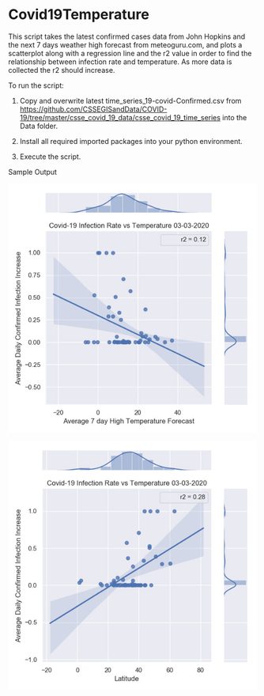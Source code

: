 # Covid19Temperature

This script takes the latest confirmed cases data from John Hopkins and the next 7 days weather high forecast from meteoguru.com, and plots 
a scatterplot along with a regression line and the r2 value in order to find the relationship between infection rate and
temperature. As more data is collected the r2 should increase.   


To run the script:

1. Copy and overwrite latest time_series_19-covid-Confirmed.csv from 
https://github.com/CSSEGISandData/COVID-19/tree/master/csse_covid_19_data/csse_covid_19_time_series into the Data folder.

2. Install all required imported packages into your python environment.

3. Execute the script.

Sample Output

![Sample Image Output](/Output/2020-03-03_0-40-55.jpg)

![Sample Image Output Latitude](/Output/latitude.jpg)
